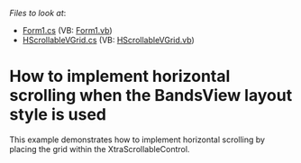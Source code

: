 <!-- default file list -->
*Files to look at*:

* [Form1.cs](./CS/Form1.cs) (VB: [Form1.vb](./VB/Form1.vb))
* [HScrollableVGrid.cs](./CS/HScrollableVGrid.cs) (VB: [HScrollableVGrid.vb](./VB/HScrollableVGrid.vb))
<!-- default file list end -->
# How to implement horizontal scrolling when the BandsView layout style is used


<p>This example demonstrates how to implement horizontal scrolling by placing the grid within the XtraScrollableControl.</p>

<br/>


